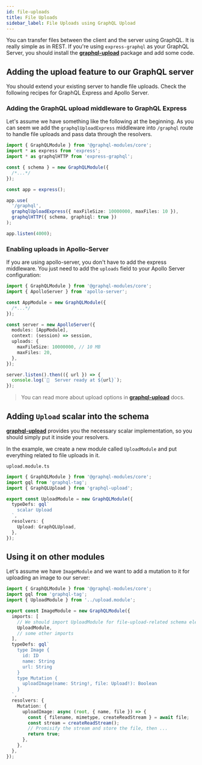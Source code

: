 ```yaml
---
id: file-uploads
title: File Uploads
sidebar_label: File Uploads using GraphQL Upload
---
```


You can transfer files between the client and the server using GraphQL. It is really simple as in REST.
If you're using `express-graphql` as your GraphQL Server, you should install the **[graphql-upload](https://github.com/jaydenseric/graphql-upload)** package and add some code.

## Adding the upload feature to our GraphQL server

You should extend your existing server to handle file uploads.
Check the following recipes for GraphQL Express and Apollo Server.

### Adding the GraphQL upload middleware to GraphQL Express

Let's assume we have something like the following at the beginning.
As you can seem we add the `graphqlUploadExpress` middleware into `/graphql` route to handle file uploads and pass data through the resolvers.

```typescript
import { GraphQLModule } from '@graphql-modules/core';
import * as express from 'express';
import * as graphqlHTTP from 'express-graphql';

const { schema } = new GraphQLModule({
  /*...*/
});

const app = express();

app.use(
  '/graphql',
  graphqlUploadExpress({ maxFileSize: 10000000, maxFiles: 10 }),
  graphqlHTTP({ schema, graphiql: true })
);

app.listen(4000);
```

### Enabling uploads in Apollo-Server

If you are using apollo-server, you don't have to add the express middleware.
You just need to add the `uploads` field to your Apollo Server configuration:

```typescript
import { GraphQLModule } from '@graphql-modules/core';
import { ApolloServer } from 'apollo-server';

const AppModule = new GraphQLModule({
  /*...*/
});

const server = new ApolloServer({
  modules: [AppModule],
  context: (session) => session,
  uploads: {
    maxFileSize: 10000000, // 10 MB
    maxFiles: 20,
  },
});

server.listen().then(({ url }) => {
  console.log(`🚀  Server ready at ${url}`);
});
```

> You can read more about upload options in **[graphql-upload](https://github.com/jaydenseric/graphql-upload#type-uploadoptions)** docs.

## Adding `Upload` scalar into the schema

**[graphql-upload](https://github.com/jaydenseric/graphql-upload)** provides you the necessary scalar implementation, so you should simply put it inside your resolvers.

In the example, we create a new module called `UploadModule` and put everything related to file uploads in it.

`upload.module.ts`

```typescript
import { GraphQLModule } from '@graphql-modules/core';
import gql from 'graphql-tag';
import { GraphQLUpload } from 'graphql-upload';

export const UploadModule = new GraphQLModule({
  typeDefs: gql`
    scalar Upload
  `,
  resolvers: {
    Upload: GraphQLUpload,
  },
});
```

## Using it on other modules

Let's assume we have `ImageModule` and we want to add a mutation to it for uploading an image to our server:

```typescript
import { GraphQLModule } from '@graphql-modules/core';
import gql from 'graphql-tag';
import { UploadModule } from '../upload.module';

export const ImageModule = new GraphQLModule({
  imports: [
    // We should import UploadModule for file-upload-related schema elements
    UploadModule,
    // some other imports
  ],
  typeDefs: gql`
    type Image {
      id: ID
      name: String
      url: String
    }
    type Mutation {
      uploadImage(name: String!, file: Upload!): Boolean
    }
  `,
  resolvers: {
    Mutation: {
      uploadImage: async (root, { name, file }) => {
        const { filename, mimetype, createReadStream } = await file;
        const stream = createReadStream();
        // Promisify the stream and store the file, then ...
        return true;
      },
    },
  },
});
```
